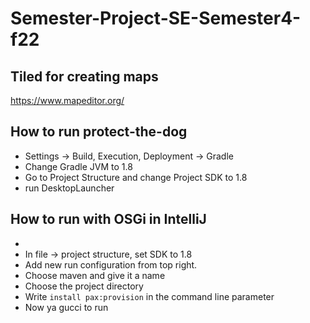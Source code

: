# Semester-Project-SE-Semester4-f22

## Tiled for creating maps
https://www.mapeditor.org/


## How to run protect-the-dog
- Settings -> Build, Execution, Deployment -> Gradle
- Change Gradle JVM to 1.8
- Go to Project Structure and change Project SDK to 1.8
- run DesktopLauncher

## How to run with OSGi in IntelliJ
- 
- In file -> project structure, set SDK to 1.8
- Add new run configuration from top right.
- Choose maven and give it a name
- Choose the project directory 
- Write `install pax:provision` in the command line parameter
- Now ya gucci to run
